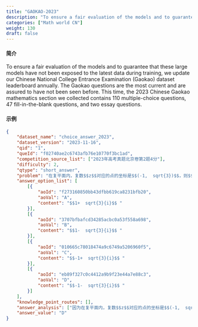 ```yaml
---
title: "GAOKAO-2023"
description: "To ensure a fair evaluation of the models and to guarantee that these large models have not been exposed to the latest data during training, we update our Chinese National College Entrance Examination (Gaokao) dataset leaderboard annually. The Gaokao questions are the most current and are assured to have not been seen before. This time, the 2023 Chinese Gaokao mathematics section we collected contains 110 multiple-choice questions, 47 fill-in-the-blank questions, and two essay questions. "
categories: ["Math world CN"]
weight: 130
draft: false
---
```


#### 简介

To ensure a fair evaluation of the models and to guarantee that these large models have not been exposed to the latest data during training, we update our Chinese National College Entrance Examination (Gaokao) dataset leaderboard annually. The Gaokao questions are the most current and are assured to have not been seen before. This time, the 2023 Chinese Gaokao mathematics section we collected contains 110 multiple-choice questions, 47 fill-in-the-blank questions, and two essay questions. 

#### 示例

```json
{
	"dataset_name": "choice_answer_2023",
	"dataset_version": "2023-11-16",
	"qid": "1",
	"queId": "f02740ae2c6743afb76e10770f3bc1ad",
	"competition_source_list": ["2023年高考真题北京卷第2题4分"],
	"difficulty": 2,
	"qtype": "short_answer",
	"problem": "在复平面内，复数$$z$$对应的点的坐标是$$(-1,  sqrt{3})$$，则$$z$$的共轭复数$$ overline{z}=$$（ ）． ",
	"answer_option_list": [
		[{
			"aoId": "f273160850bb43dfbb619ca8231bfb20",
			"aoVal": "A",
			"content": "$$1+  sqrt{3}{i}$$ "
		}],
		[{
			"aoId": "3707bfbafcd34285acbc0a53f558a698",
			"aoVal": "B",
			"content": "$$1-  sqrt{3}{i}$$ "
		}],
		[{
			"aoId": "010665c78018474a9c6749a5206960f5",
			"aoVal": "C",
			"content": "$$-1+  sqrt{3}{i}$$ "
		}],
		[{
			"aoId": "eb89f327c0c4412a9b9f23e44a7e88c3",
			"aoVal": "D",
			"content": "$$-1-  sqrt{3}{i}$$ "
		}]
	],
	"knowledge_point_routes": [],
	"answer_analysis": ["因为在复平面内，复数$$z$$对应的点的坐标是$$(-1,  sqrt{3})$$， 所以$$z=-1+ sqrt{3}{i}$$， 所以$$ overline{z}=-1- sqrt{3}{i}$$， 故选：$${D}$$． "],
	"answer_value": "D"
}
```